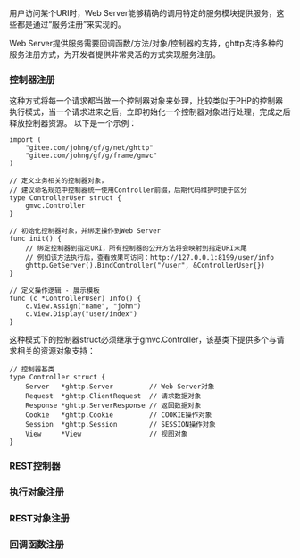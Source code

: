 用户访问某个URI时，Web Server能够精确的调用特定的服务模块提供服务，这些都是通过“服务注册”来实现的。

Web Server提供服务需要回调函数/方法/对象/控制器的支持，ghttp支持多种的服务注册方式，为开发者提供非常灵活的方式实现服务注册。

### 控制器注册
这种方式将每一个请求都当做一个控制器对象来处理，比较类似于PHP的控制器执行模式，当一个请求进来之后，立即初始化一个控制器对象进行处理，完成之后释放控制器资源。
以下是一个示例：

    import (
        "gitee.com/johng/gf/g/net/ghttp"
        "gitee.com/johng/gf/g/frame/gmvc"
    )

    // 定义业务相关的控制器对象，
    // 建议命名规范中控制器统一使用Controller前缀，后期代码维护时便于区分
    type ControllerUser struct {
        gmvc.Controller
    }

    // 初始化控制器对象，并绑定操作到Web Server
    func init() {
        // 绑定控制器到指定URI，所有控制器的公开方法将会映射到指定URI末尾
        // 例如该方法执行后，查看效果可访问：http://127.0.0.1:8199/user/info
        ghttp.GetServer().BindController("/user", &ControllerUser{})
    }

    // 定义操作逻辑 - 展示模板
    func (c *ControllerUser) Info() {
        c.View.Assign("name", "john")
        c.View.Display("user/index")
    }

这种模式下的控制器struct必须继承于gmvc.Controller，该基类下提供多个与请求相关的资源对象支持：

    // 控制器基类
    type Controller struct {
        Server   *ghttp.Server         // Web Server对象
        Request  *ghttp.ClientRequest  // 请求数据对象
        Response *ghttp.ServerResponse // 返回数据对象
        Cookie   *ghttp.Cookie         // COOKIE操作对象
        Session  *ghttp.Session        // SESSION操作对象
        View     *View                 // 视图对象
    }


### REST控制器



### 执行对象注册

### REST对象注册

### 回调函数注册



















